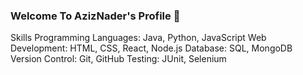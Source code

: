 ### Welcome To AzizNader's Profile 👋

Skills
Programming Languages: Java, Python, JavaScript
Web Development: HTML, CSS, React, Node.js
Database: SQL, MongoDB
Version Control: Git, GitHub
Testing: JUnit, Selenium

<!--
**AzizNader1/AzizNader1** is a ✨ _special_ ✨ repository because its `README.md` (this file) appears on your GitHub profile.

Here are some ideas to get you started:

- 🔭 I’m currently working on ...
- 🌱 I’m currently learning ...
- 👯 I’m looking to collaborate on ...
- 🤔 I’m looking for help with ...
- 💬 Ask me about ...
- 📫 How to reach me: ...
- 😄 Pronouns: ...
- ⚡ Fun fact: ...
-->
